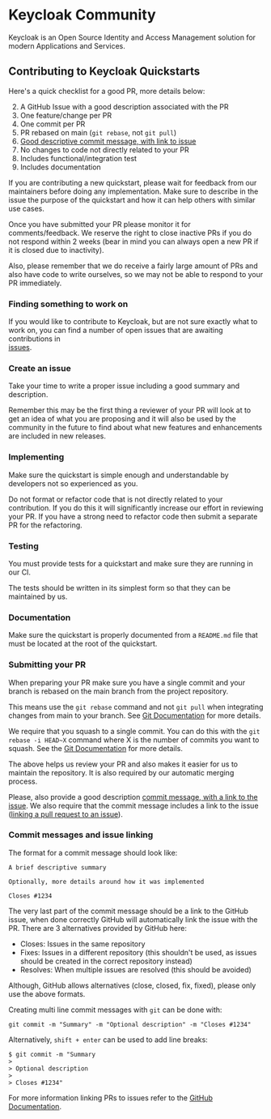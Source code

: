 # Keycloak Community

Keycloak is an Open Source Identity and Access Management solution for modern Applications and Services.

## Contributing to Keycloak Quickstarts

Here's a quick checklist for a good PR, more details below:

2. A GitHub Issue with a good description associated with the PR
3. One feature/change per PR
4. One commit per PR
5. PR rebased on main (`git rebase`, not `git pull`)
5. [Good descriptive commit message, with link to issue](#commit-messages-and-issue-linking)
6. No changes to code not directly related to your PR
7. Includes functional/integration test
8. Includes documentation

If you are contributing a new quickstart, please wait for feedback from our maintainers before doing any implementation. 
Make sure to describe in the issue the purpose of the quickstart and how it can help others with similar use cases.

Once you have submitted your PR please monitor it for comments/feedback. We reserve the right to close inactive PRs if
you do not respond within 2 weeks (bear in mind you can always open a new PR if it is closed due to inactivity).

Also, please remember that we do receive a fairly large amount of PRs and also have code to write ourselves, so we may
not be able to respond to your PR immediately.

### Finding something to work on

If you would like to contribute to Keycloak, but are not sure exactly what to work on, you can find a number of open
issues that are awaiting contributions in  
[issues](https://github.com/keycloak/keycloak-quickstarts/issues).

### Create an issue

Take your time to write a proper issue including a good summary and description.

Remember this may be the first thing a reviewer of your PR will look at to get an idea of what you are proposing
and it will also be used by the community in the future to find about what new features and enhancements are included in
new releases.

### Implementing

Make sure the quickstart is simple enough and understandable by developers not so experienced as you.

Do not format or refactor code that is not directly related to your contribution. If you do this it will significantly
increase our effort in reviewing your PR. If you have a strong need to refactor code then submit a separate PR for the
refactoring.

### Testing

You must provide tests for a quickstart and make sure they are running in our CI. 

The tests should be written in its simplest form so that they can be maintained by us. 

### Documentation

Make sure the quickstart is properly documented from a `README.md` file that must be located at the root of the quickstart.

### Submitting your PR

When preparing your PR make sure you have a single commit and your branch is rebased on the main branch from the
project repository.

This means use the `git rebase` command and not `git pull` when integrating changes from main to your branch. See
[Git Documentation](https://git-scm.com/book/en/v2/Git-Branching-Rebasing) for more details.

We require that you squash to a single commit. You can do this with the `git rebase -i HEAD~X` command where X
is the number of commits you want to squash. See the [Git Documentation](https://git-scm.com/book/en/v2/Git-Tools-Rewriting-History)
for more details.

The above helps us review your PR and also makes it easier for us to maintain the repository. It is also required by
our automatic merging process.

Please, also provide a good description [commit message, with a link to the issue](#commit-messages-and-issue-linking).
We also require that the commit message includes a link to the issue ([linking a pull request to an issue](https://docs.github.com/en/issues/tracking-your-work-with-issues/linking-a-pull-request-to-an-issue)).

### Commit messages and issue linking

The format for a commit message should look like:

```
A brief descriptive summary

Optionally, more details around how it was implemented

Closes #1234
``` 

The very last part of the commit message should be a link to the GitHub issue, when done correctly GitHub will automatically link the issue with the PR. There are 3 alternatives provided by GitHub here:

* Closes: Issues in the same repository
* Fixes: Issues in a different repository (this shouldn't be used, as issues should be created in the correct repository instead)
* Resolves: When multiple issues are resolved (this should be avoided)

Although, GitHub allows alternatives (close, closed, fix, fixed), please only use the above formats.

Creating multi line commit messages with `git` can be done with:

```
git commit -m "Summary" -m "Optional description" -m "Closes #1234"
```

Alternatively, `shift + enter` can be used to add line breaks:

```
$ git commit -m "Summary
> 
> Optional description
> 
> Closes #1234"
```

For more information linking PRs to issues refer to the [GitHub Documentation](https://docs.github.com/en/issues/tracking-your-work-with-issues/linking-a-pull-request-to-an-issue).